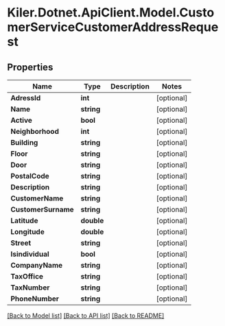 # Kiler.Dotnet.ApiClient.Model.CustomerServiceCustomerAddressRequest

## Properties

Name | Type | Description | Notes
------------ | ------------- | ------------- | -------------
**AdressId** | **int** |  | [optional] 
**Name** | **string** |  | [optional] 
**Active** | **bool** |  | [optional] 
**Neighborhood** | **int** |  | [optional] 
**Building** | **string** |  | [optional] 
**Floor** | **string** |  | [optional] 
**Door** | **string** |  | [optional] 
**PostalCode** | **string** |  | [optional] 
**Description** | **string** |  | [optional] 
**CustomerName** | **string** |  | [optional] 
**CustomerSurname** | **string** |  | [optional] 
**Latitude** | **double** |  | [optional] 
**Longitude** | **double** |  | [optional] 
**Street** | **string** |  | [optional] 
**Isindividual** | **bool** |  | [optional] 
**CompanyName** | **string** |  | [optional] 
**TaxOffice** | **string** |  | [optional] 
**TaxNumber** | **string** |  | [optional] 
**PhoneNumber** | **string** |  | [optional] 

[[Back to Model list]](../README.md#documentation-for-models) [[Back to API list]](../README.md#documentation-for-api-endpoints) [[Back to README]](../README.md)

